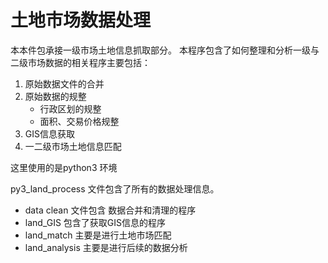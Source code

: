 # 土地市场数据处理
本本件包承接一级市场土地信息抓取部分。
本程序包含了如何整理和分析一级与二级市场数据的相关程序主要包括：

1. 原始数据文件的合并
2. 原始数据的规整
	* 行政区划的规整
	* 面积、交易价格规整
3. GIS信息获取
4. 一二级市场土地信息匹配

这里使用的是python3 环境 

py3_land_process 文件包含了所有的数据处理信息。

* data clean 文件包含 数据合并和清理的程序
* land_GIS 包含了获取GIS信息的程序
* land_match 主要是进行土地市场匹配
* land_analysis 主要是进行后续的数据分析

